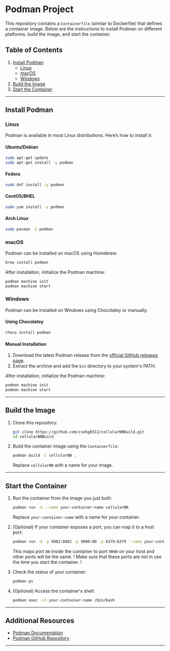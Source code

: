 # Podman Project

This repository contains a `Containerfile` (similar to Dockerfile) that defines a container image. Below are the instructions to install Podman on different platforms, build the image, and start the container.

## Table of Contents

1. [Install Podman](#install-podman)
   - [Linux](#linux)
   - [macOS](#macos)
   - [Windows](#windows)
2. [Build the Image](#build-the-image)
3. [Start the Container](#start-the-container)

---

## Install Podman

### Linux

Podman is available in most Linux distributions. Here’s how to install it:

#### Ubuntu/Debian
```bash
sudo apt-get update
sudo apt-get install -y podman
```

#### Fedora
```bash
sudo dnf install -y podman
```

#### CentOS/RHEL
```bash
sudo yum install -y podman
```

#### Arch Linux
```bash
sudo pacman -S podman
```

### macOS

Podman can be installed on macOS using Homebrew:

```bash
brew install podman
```

After installation, initialize the Podman machine:

```bash
podman machine init
podman machine start
```

### Windows

Podman can be installed on Windows using Chocolatey or manually.

#### Using Chocolatey
```bash
choco install podman
```

#### Manual Installation
1. Download the latest Podman release from the [official GitHub releases page](https://github.com/containers/podman/releases).
2. Extract the archive and add the `bin` directory to your system's PATH.

After installation, initialize the Podman machine:

```bash
podman machine init
podman machine start
```

---

## Build the Image

1. Clone this repository:

   ```bash
   git clone https://github.com/csehg0312/cellularNNBuild.git
   cd cellularNNBuild
   ```

2. Build the container image using the `Containerfile`:

   ```bash
   podman build -t cellularNN .
   ```

   Replace `cellularNN` with a name for your image.

---

## Start the Container

1. Run the container from the image you just built:

   ```bash
   podman run -d --name your-container-name cellularNN
   ```

   Replace `your-container-name` with a name for your container.

2. (Optional) If your container exposes a port, you can map it to a host port:

   ```bash
   podman run -d -p 8082:8082 -p 9000:80 -p 6379:6379 --name your-container-name your-image-name
   ```

   This maps port `80` inside the container to port `9000` on your host and other ports will be the same. 
   ! Make sure that these ports are not in use the time you start the container. !

3. Check the status of your container:

   ```bash
   podman ps
   ```

4. (Optional) Access the container's shell:

   ```bash
   podman exec -it your-container-name /bin/bash
   ```

---

## Additional Resources

- [Podman Documentation](https://docs.podman.io/)
- [Podman GitHub Repository](https://github.com/containers/podman)

---